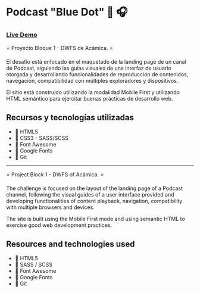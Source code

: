 
# Podcast "Blue Dot" :microphone: :headphones:


### [Live Demo](https://egarzon85.github.io/Proyecto-Podcast/)


:star: Proyecto Bloque 1 - DWFS de Acámica. :star:

El desafío está enfocado en el maquetado de la landing page de un canal de Podcast, siguiendo las guías visuales de una interfaz de usuario otorgada y desarrollando funcionalidades de reproducción de contenidos, navegación, compatibilidad con múltiples exploradores y dispositivos.

El sitio está construido utilizando la modalidad Mobile First y utilizando HTML semántico para ejercitar buenas prácticas de desarrollo web.

## Recursos y tecnologías utilizadas

- :pushpin:   HTML5
- :pushpin:   CSS3 - SASS/SCSS
- :pushpin:   Font Awesome
- :pushpin:   Google Fonts
- :pushpin:   Git

---

:star: Project Block 1 - DWFS of Acámica. :star:

The challenge is focused on the layout of the landing page of a Podcast channel, following the visual guides of a user interface provided and developing functionalities of content playback, navigation, compatibility with multiple browsers and devices.

The site is built using the Mobile First mode and using semantic HTML to exercise good web development practices.

## Resources and technologies used

- :pushpin: HTML5
- :pushpin: SASS / SCSS
- :pushpin: Font Awesome
- :pushpin: Google Fonts
- :pushpin: Git




